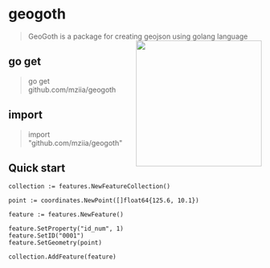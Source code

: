 # geogoth

> GeoGoth is a package for creating geojson using golang language  <img src="https://user-images.githubusercontent.com/24193681/41024094-f261f582-6976-11e8-84ad-15054e7e8f22.png" width="250" align="right"> 


## go get
> go get github.com/mziia/geogoth

## import
> import "github.com/mziia/geogoth"


## Quick start

```
collection := features.NewFeatureCollection() 

point := coordinates.NewPoint([]float64{125.6, 10.1}) 

feature := features.NewFeature()  
                    
feature.SetProperty("id_num", 1)
feature.SetID("0001")
feature.SetGeometry(point)
	
collection.AddFeature(feature)
```

